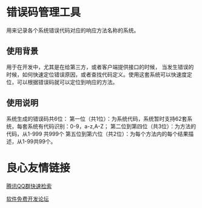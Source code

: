 # 错误码管理工具 #

用来记录各个系统错误代码对应的响应方法名称的系统。

## 使用背景
用于在开发中，尤其是在给第三方，或者客户端提供接口的时候， 当发生错误的时候，如何快速定位错误原因，或者查找代码定义。使用这套系统可以快速度定位，可以根据错误码就可以定位到响应的方法。

## 使用说明
系统生成的错误码共6位：
第一位（共1位）：为系统代码，系统暂时支持62套系统，每套系统有代码识别：0-9，a-z,A-Z；
第二位到第四位（共3位）：为方法的代码，从1-999 共999个
第五位到第六位（共2位）：为每个方法内的每个结果描述，从1-99共99个。



 # 良心友情链接

[腾讯QQ群快速检索](http://u.720life.cn/s/8cf73f7c)

[软件免费开发论坛](http://u.720life.cn/s/bbb01dc0)